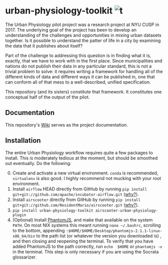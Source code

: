 # urban-physiology-toolkit ![t](https://img.shields.io/badge/status-alpha-red.svg)

The Urban Physiology pilot project was a research project at NYU CUSP in 2017. The underlying goal of the project 
has been to develop an understanding of the challenges and opportunities in mixing urban datasets together. Is it 
possible to understand the patter of life in a city by examining the data that it publishes about itself?

Part of the challenge to addressing this question is in finding what it is, exactly, that we have to work with in 
the first place. Since municipalities and nations do not publish their data in any particular standard, this is not a
trivial problem to solve: it requires writing a framework for handling all of the different kinds of data and 
different ways it can be published in, one that can conform all of that mess to a well-described, unified 
specification.

This repository (and its sisters) constitute that framework. It constitutes one conceptual half of the output of the
pilot.

## Documentation

This repository's [Wiki](https://github.com/ResidentMario/urban-physiology-toolkit/wiki) serves as the project 
documentation.

## Installation

The entire Urban Physiology workflow requires quite a few packages to install. This is moderately tedious at the 
moment, but should be smoothed out eventually. Do the following:

0. Create and activate a new virtual environment. `conda` is recommended, `virtualenv` is also good. I highly recommend 
not mucking with your root environment.
1. Install `airflow` HEAD directly from GitHub by running 
`pip install git+git://github.com/apache/incubator-airflow.git` ([why?](https://github.com/ResidentMario/airscooter#installation)).
2. Install `airscooter` directly from GitHub by running `pip install git+git://github.com/ResidentMario/airscooter.git` ([why?](https://github.com/ResidentMario/airscooter#installation)).
3. `pip install urban-physiology-toolkit airscooter-urban-physiology-plugin`
4. (Optional) Install [PhantomJS](http://phantomjs.org/), and make that available on the system `PATH`. On most NIX systems 
this meant running `nano ~/.bashrc`, scrolling to the bottom, appending 
`:$HOME/$HOME/Desktop/phantomjs-2.1.1-linux-x86_64/bin` to the path list (or whatever the version you downloaded is)
, and then closing and reopening the terminal. To verify that you have added PhantomJS to the path correctly, run `echo 
$HOME` or `phantomjs -v` in the terminal. This step is only necessary if you are using the Socrata glossarizer.
